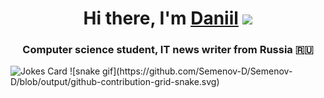 
<h1 align="center">Hi there, I'm <a href="https://vk.com/semendaniel" target="_blank">Daniil</a> 
<img src="https://github.com/blackcater/blackcater/raw/main/images/Hi.gif" height="32"/></h1>
<h3 align="center">Computer science student, IT news writer from Russia 🇷🇺</h3>
<img src="https://readme-jokes.vercel.app/api" alt="Jokes Card" />
![snake gif](https://github.com/Semenov-D/Semenov-D/blob/output/github-contribution-grid-snake.svg)
